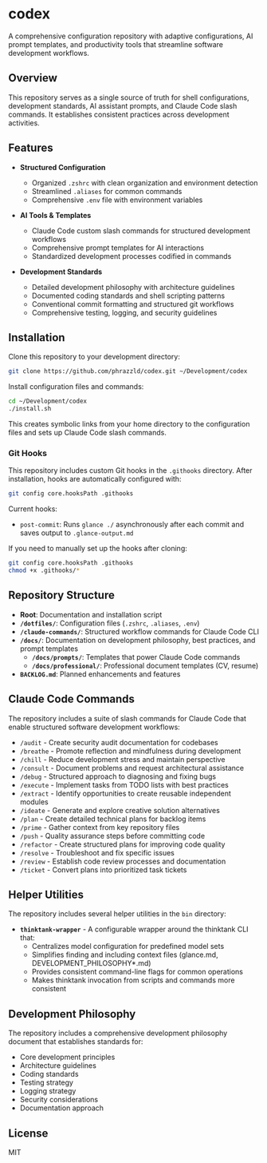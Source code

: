 # codex

A comprehensive configuration repository with adaptive configurations, AI prompt templates, and productivity tools that streamline software development workflows.

## Overview

This repository serves as a single source of truth for shell configurations, development standards, AI assistant prompts, and Claude Code slash commands. It establishes consistent practices across development activities.

## Features

- **Structured Configuration**
  - Organized `.zshrc` with clean organization and environment detection
  - Streamlined `.aliases` for common commands
  - Comprehensive `.env` file with environment variables

- **AI Tools & Templates**
  - Claude Code custom slash commands for structured development workflows
  - Comprehensive prompt templates for AI interactions
  - Standardized development processes codified in commands

- **Development Standards**
  - Detailed development philosophy with architecture guidelines
  - Documented coding standards and shell scripting patterns
  - Conventional commit formatting and structured git workflows
  - Comprehensive testing, logging, and security guidelines

## Installation

Clone this repository to your development directory:

```bash
git clone https://github.com/phrazzld/codex.git ~/Development/codex
```

Install configuration files and commands:

```bash
cd ~/Development/codex
./install.sh
```

This creates symbolic links from your home directory to the configuration files and sets up Claude Code slash commands.

### Git Hooks

This repository includes custom Git hooks in the `.githooks` directory. After installation, hooks are automatically configured with:

```bash
git config core.hooksPath .githooks
```

Current hooks:
- `post-commit`: Runs `glance ./` asynchronously after each commit and saves output to `.glance-output.md`

If you need to manually set up the hooks after cloning:

```bash
git config core.hooksPath .githooks
chmod +x .githooks/*
```

## Repository Structure

- **Root**: Documentation and installation script
- **`/dotfiles/`**: Configuration files (`.zshrc`, `.aliases`, `.env`)
- **`/claude-commands/`**: Structured workflow commands for Claude Code CLI
- **`/docs/`**: Documentation on development philosophy, best practices, and prompt templates
  - **`/docs/prompts/`**: Templates that power Claude Code commands
  - **`/docs/professional/`**: Professional document templates (CV, resume)
- **`BACKLOG.md`**: Planned enhancements and features

## Claude Code Commands

The repository includes a suite of slash commands for Claude Code that enable structured software development workflows:

- `/audit` - Create security audit documentation for codebases
- `/breathe` - Promote reflection and mindfulness during development
- `/chill` - Reduce development stress and maintain perspective
- `/consult` - Document problems and request architectural assistance
- `/debug` - Structured approach to diagnosing and fixing bugs
- `/execute` - Implement tasks from TODO lists with best practices
- `/extract` - Identify opportunities to create reusable independent modules
- `/ideate` - Generate and explore creative solution alternatives
- `/plan` - Create detailed technical plans for backlog items
- `/prime` - Gather context from key repository files
- `/push` - Quality assurance steps before committing code
- `/refactor` - Create structured plans for improving code quality
- `/resolve` - Troubleshoot and fix specific issues
- `/review` - Establish code review processes and documentation
- `/ticket` - Convert plans into prioritized task tickets

## Helper Utilities

The repository includes several helper utilities in the `bin` directory:

- **`thinktank-wrapper`** - A configurable wrapper around the thinktank CLI that:
  - Centralizes model configuration for predefined model sets
  - Simplifies finding and including context files (glance.md, DEVELOPMENT_PHILOSOPHY*.md)
  - Provides consistent command-line flags for common operations
  - Makes thinktank invocation from scripts and commands more consistent

## Development Philosophy

The repository includes a comprehensive development philosophy document that establishes standards for:

- Core development principles
- Architecture guidelines
- Coding standards
- Testing strategy
- Logging strategy
- Security considerations
- Documentation approach

## License

MIT
